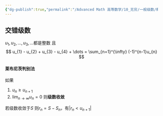 ```yaml
---
{"dg-publish":true,"permalink":"/Advanced Math 高等数学/10_无穷/一般级数/概念/交错级数判别法/","tags":["微积分","高数","定理"]}
---
```


## 交错级数
$u_{1},u_{2},\dots,u_{3},\dots$都是整数
且
$$
u_{1} - u_{2} + u_{3} - u_{4} +  \dots = \sum_{n=1}^{\infty} (-1)^{n-1}u_{n}
$$

#### 莱布尼茨判别法
如果
1. $u_{n} \geq u_{n + 1}$
2. $\lim_{ n \to \infty } u_{n} = 0$
则**级数收敛**

若级数收敛于$S$
则$r_{n} = S-S_{n}$，有$|r_{n} < u_{n+1}|$